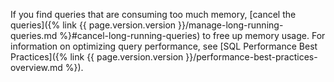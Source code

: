 If you find queries that are consuming too much memory, [cancel the queries]({% link {{ page.version.version }}/manage-long-running-queries.md %}#cancel-long-running-queries) to free up memory usage. For information on optimizing query performance, see [SQL Performance Best Practices]({% link {{ page.version.version }}/performance-best-practices-overview.md %}).